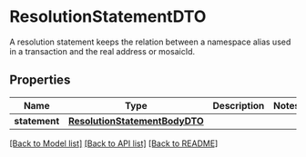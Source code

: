 # ResolutionStatementDTO

A resolution statement keeps the relation between a namespace alias used in a transaction and the real address or mosaicId. 
## Properties
Name | Type | Description | Notes
------------ | ------------- | ------------- | -------------
**statement** | [**ResolutionStatementBodyDTO**](ResolutionStatementBodyDTO.md) |  | 

[[Back to Model list]](../README.md#documentation-for-models) [[Back to API list]](../README.md#documentation-for-api-endpoints) [[Back to README]](../README.md)



